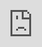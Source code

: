 ```yaml
---
title: 'Video Games Weekly: Summer Game Fest ends when I say so'
date: '2025-06-30'
excerpt: >-
  Welcome to Video Games Weekly on Engadget. Expect a new story every Monday or
  Tuesday, broken into two parts. The first is a space for short essays an...
coverImage: >-
  https://images.unsplash.com/photo-1558618666-fcd25c85cd64?w=400&h=200&fit=crop&auto=format
author: AIVibe
tags:
  - Ai
  - Work
category: Smart Home
source: >-
  https://www.engadget.com/gaming/video-games-weekly-summer-game-fest-ends-when-i-say-so-213556598.html?src=rss
---
```

<p><em>Welcome to Video Games Weekly on Engadget. Expect a new story every Monday or Tuesday, broken into two parts. The first is a space for short essays and ramblings about video game trends and related topics from me, Jess Conditt, a reporter who&#39;s covered the industry for more than 13 years. The second contains the video game stories from the past week that you need to know about, including some headlines from outside of Engadget.</em></p>
<p><em>Please enjoy — and I&#39;ll see you next week.</em></p>
<span id="end-legacy-contents"></span><hr>
<p>June has passed me by in a haze of air travel, mild illness, protests and Pride, and it’s now officially time to close the book on Summer Game Fest 2025. <a data-i13n="cpos:1;pos:1" href="https://www.engadget.com/summer-game-fest/">We published more than 80 stories</a> around this year’s show and they’re all worth a read, but before moving on for good, I wanted to highlight a final batch of games that I can’t stop thinking about. This week, I present three mini previews straight out of SGF 2025 — and only two of them are horror games, which is a stupendous display of growth on my part.</p>
<h3 id="jump-link-crisol-theater-of-idols"><strong>Crisol: Theater of Idols</strong></h3>
<p><em>Crisol: Theater of Idols</em> wasn’t on my radar until I sat down and played it at the Blumhouse booth, but now it’s pinging loud and clear, as if the booms were emanating directly from the blood-soaked bowels of Hell. It’s a first-person survival-horror action game set in a demented version of Spain that’s filled with monsters of modern folklore. Murderous marionettes and giant, ornately adorned skeletons hunt you through dark streets and towering gothic buildings, lamplight glinting off of every gross 3D detail. The whole demo felt like getting lost in a terrifying, nightmarish carnival, and I enjoyed every bit of it.</p>
<p>In <em>Crisol</em>, blood is your source of ammunition, and you drain the corpses of humans and chickens to refuel your health bar as well as your guns. <em>Crisol</em> is tense and gorgeous, reminiscent of <em>Dishonored</em> or <em>Resident Evil Village</em>, and enemies are both robust and tricky to evade. <em>Crisol</em> is the debut game from independent Spanish team Vermila Studios, which received an <a data-i13n="cpos:2;pos:1" href="https://www.unrealengine.com/en-US/blog/epic-games-provides-over-42-million-in-epic-megagrants">Epic MegaGrant</a> for the project in 2020. It’s being published by Blumhouse and is due out this year on <a data-i13n="cpos:3;pos:1" href="https://store.steampowered.com/app/1790930/Crisol_Theater_of_Idols/">Steam</a>, PlayStation 5 and Xbox Series X/S.</p>
<div id="9ab5bb9e320c47fd9b17fdeb6d83e9b0"><iframe src="https://www.youtube.com/embed/y5oNGQ4KWPg?rel=0" style="top:0;left:0;width:100%;height:100%;position:absolute;border:0;" allowfullscreen="" scrolling="no" data-embed-domain="www.youtube.com"></iframe></div>
<hr>
<h3 id="jump-link-grave-seasons"><strong>Grave Seasons</strong></h3>
<p>There’s something deeply wrong in Ashenridge, the idyllic rural village where <em>Grave Seasons </em>is set. At first glance, <em>Grave Seasons</em> is a cute, narrative-based farming sim with detailed pixel art, juicy romance options and layers of home-maintenance mechanics. You spend time planting, watering, harvesting, crafting items, picking up trash and chatting with villagers — and then you dig up a severed hand. Pilar, your flirty neighbor who runs the tailor shop down the road, says something ominous about the fate of your house’s previous owner. The vibe shifts; the shadows start to look sinister. Night falls and the real horror is unleashed, sudden, violent and all the more shocking in such a peaceful setting. A supernatural serial killer is on the loose in Ashenridge and, in between planting crops, it’s up to you to investigate (and maybe date) the murderer.</p>
<p><em>Grave Seasons</em> is a game that will live or die by its tone, and so far, developer Perfect Garbage has absolutely nailed the vibe of nefarious, creeping dread. Ashenridge is a beautiful little town with tons of people to meet and activities to complete, and the character avatars are sexy, sweet and super intriguing. A paranormal murder investigation is simply the cherry on top of a competent farming and dating sim, and I’m eager to take a bite out of the full game. At SGF 2025, developers said the complete <em>Grave Seasons</em> experience should take about 20 hours. <em>Grave Seasons</em> is being published by Blumhouse, and it’s scheduled to hit <a data-i13n="cpos:4;pos:1" href="https://store.steampowered.com/app/3255110/Grave_Seasons/">Steam</a> and consoles in 2026.</p>
<div id="1bca18ba5aeb49a68e0d07950a3bcadf"><iframe src="https://www.youtube.com/embed/54sXez32F6I?rel=0" style="top:0;left:0;width:100%;height:100%;position:absolute;border:0;" allowfullscreen="" scrolling="no" data-embed-domain="www.youtube.com"></iframe></div>
<hr>
<h3 id="jump-link-escape-academy-2-back-2-school"><strong>Escape Academy 2: Back 2 School</strong></h3>
<p><em>Escape Academy</em> is <a data-i13n="cpos:5;pos:1" href="https://www.engadget.com/gaming/best-co-op-games-for-pc-nintendo-switch-ps-4-and-more-141542259.html">one of my favorite games</a> of the past five years and I am inordinately stoked for the sequel, which turns the school into an open world of puzzles, riddles and cringey puns. With <em>Escape Academy 2: Back 2 School</em>, developer Coin Crew is going all-in on the student roleplaying vibe, and the entire campus is littered with mysteries. It’s also playable as a split-screen, couch co-op experience, which is one of the series’ greatest strengths. Frantically screaming solutions at your friend just feels better in person than over a Discord call, you know?</p>
<p>I played the original <em>Escape Academy</em> with a local partner, so that’s how I tried out the sequel at SGF 2025. I dragged Engadget EIC Aaron Souppouris to the iam8bit booth and we dove in, starting in a classroom covered in sneaky environmental clues. In<em> Escape Academy 2</em>, the assignment is simple — get out — but the execution is complex, and we were soon throwing out names, dates and math problems, trying to solve a series of tricky, interconnected puzzles and leave the room. After getting just one hint from the developers, we made our way to the hallway, which was lined with locker-based riddles, and eventually reached the headmaster’s office, which was a contained playground of puzzle gaming. We had to use a pen and piece of paper to keep track of a few sections, and overall, our interactions felt fresh. Coin Crew isn’t just rolling out the same problems with different solutions for the sequel, and the new riddles were clever, innovative and super satisfying. (The same can’t be said about all of the puns, but that’s part of the charm.)</p>
<p><em>Escape Academy 2: Back 2 School </em>features both local and online co-op, so you’ll be free to yell at your friends in whichever format you prefer. Coin Crew is still working on the game and there’s no release date yet, but it’s available now to <a data-i13n="cpos:6;pos:1" href="https://store.steampowered.com/app/3296060/Escape_Academy_2_Back_2_School/">wishlist on Steam</a>.</p>
<div id="8df2884a801b4696a1f50be571be5dfd"><iframe src="https://www.youtube.com/embed/dZfC0g595RE?rel=0" style="top:0;left:0;width:100%;height:100%;position:absolute;border:0;" allowfullscreen="" scrolling="no" data-embed-domain="www.youtube.com"></iframe></div>
<hr>
<h2 id="jump-link-the-news"><strong>The news</strong></h2>
<h3 id="jump-link-11-bit-studios-left-ai-writing-in-the-alters"><a data-i13n="cpos:7;pos:1" href="https://www.engadget.com/gaming/11-bit-studios-clarifies-its-ai-use-in-the-alters-after-player-outcry-220014181.html"><strong>11 Bit Studios left AI writing in The Alters</strong></a></h3>
<p>The only thing worse than not disclosing AI use in the creation of a video game is not disclosing it and then deploying it so sloppily that players immediately notice. Indie developer and publisher 11 Bit Studios learned this lesson firsthand with <em>The Alters</em>, a futuristic base-building game starring an astronaut and his alternate-reality clones. Within a week of the game’s release on June 13, posts started <a data-i13n="cpos:8;pos:1" href="https://www.reddit.com/r/TheAlters/comments/1lhbpox/did_the_alters_captain_use_a_little_bit_of_ai/">popping up on Reddit</a> and <a data-i13n="cpos:9;pos:1" href="https://bsky.app/profile/windblow.org/post/3lsomub3i3k2g">Bluesky</a> showing AI-generated text in the game, across multiple languages. On June 30, 11 Bit released a statement confirming its use of AI in developing <em>The Alters</em>, saying it was utilized only in background text and to help with last-minute localization efforts.&nbsp;</p>
<p>“No matter what we decided, we should have simply let you know,” the studio wrote.</p>
<h3 id="jump-link-xbox-layoffs-incoming"><a data-i13n="cpos:10;pos:1" href="https://www.engadget.com/gaming/xbox/xbox-will-reportedly-conduct-another-major-round-of-layoffs-next-week-145846887.html"><strong>Xbox layoffs incoming</strong></a></h3>
<p>I’d really love to stop writing headlines like this. Microsoft is preparing to lay off a large number of Xbox employees this week, as part of a planned 3 percent reduction in staff across the company. That’s a loss of roughly 7,000 jobs in total, and according to <a data-i13n="cpos:11;pos:1" href="https://www.bloomberg.com/news/articles/2025-06-24/microsoft-plans-major-job-cuts-at-xbox-gaming-division"><em>Bloomberg</em></a>, Xbox leaders are expecting “substantial cuts across the entire group.” The firings follow a round of <a data-i13n="cpos:12;pos:1" href="https://www.engadget.com/microsoft-slashes-1900-jobs-across-xbox-and-activision-blizzard-145304693.html">1,900 layoffs</a> at Xbox in January 2024, another <a data-i13n="cpos:13;pos:1" href="https://www.engadget.com/gaming/xbox/microsoft-lays-off-another-650-xbox-employees-as-part-of-its-activision-deal-123042523.html">650 layoffs in September</a>, and last year’s <a data-i13n="cpos:14;pos:1" href="https://www.engadget.com/arkane-austin-and-tango-gameworks-have-been-shut-down-183913558.html">closure</a> of Arkane Austin, Alpha Dog Games and Tango Gameworks (the latter of which lives on under Krafton). Meanwhile, Microsoft reported a net revenue of $25.8 billion in the first three months of 2025, with an 8 percent yearly increase in revenue from Xbox content and services. Congrats?</p>
<h3 id="jump-link-netflix-is-culling-its-games-roster"><a data-i13n="cpos:15;pos:1" href="https://www.engadget.com/gaming/netflix-is-removing-over-20-games-including-hades-and-monument-valley-123023128.html"><strong>Netflix is culling its games roster</strong></a></h3>
<p>Netflix started beefing up its video games division around 2021, with the <a data-i13n="cpos:16;pos:1" href="https://www.engadget.com/why-the-oxenfree-ii-team-became-netflixs-first-game-studio-130035607.html">acquisition of <em>Oxenfree</em> studio</a> Night School and the rollout of an in-app gaming library offering popular mobile titles at no extra charge to subscribers. Netflix currently supports more than 100 games, including <em>Death’s Door</em>,<em> Hades</em>, <em>The Case of the Golden Idol</em>, <em>The Rise of the Golden Idol</em>, <em>Braid Anniversary Edition</em>, <em>Katana ZERO</em> and the Monument Valley series — but these are disappearing in July. A total of 22 games will be deleted from Netflix at various times in July, and the culling follows similar cutbacks in the company’s interactive division, including the recent closure of an <a data-i13n="cpos:17;pos:1" href="https://www.engadget.com/gaming/netflix-has-closed-its-aaa-gaming-studio-133014946.html">in-house AAA studio</a>.</p>
<h3 id="jump-link-league-of-legends-and-valorant-esports-are-betting-games-now"><a data-i13n="cpos:18;pos:1" href="https://www.eurogamer.net/riot-games-opens-the-door-to-betting-sponsorships-in-professional-league-of-legends-and-valorant"><em>League of Legends</em> and <em>Valorant</em> esports are betting games now</a></h3>
<p>Riot Games is opening up the <em>League of Legends</em> and <em>Valorant</em> esports scenes to betting sponsorships, enabling professional gambling at the highest level in the Americas and EMEA. Riot president of publishing and esports John Needham <a data-i13n="cpos:19;pos:1" href="https://x.com/riotgames/status/1938282007148253261">announced the new allowance</a> on June 27, arguing that betting is already happening off-the-books and an official marketplace allows for regulation. It also allows Riot to consume a piece of that money-flavored pie, but Needham doesn&#39;t say that directly in his note. Whatever the catalyst, prepare to see DraftKings and FanDuel alongside Red Bull and MasterCard during your esports ad breaks.</p>
<h3 id="jump-link-the-steam-summer-sale-is-here-to-take-your-money"><a data-i13n="cpos:20;pos:1" href="https://www.engadget.com/gaming/pc/the-steam-summer-sale-is-live-with-a-fresh-batch-of-big-discounts-190844050.html"><strong>The Steam Summer Sale is here to take your money</strong></a></h3>
<p>Because we know you’re going to get <em>something</em> — what are you picking up at the Steam Summer Sale this year? Share your spoils in the comments! If you’re overwhelmed, allow me to humbly suggest <a data-i13n="cpos:21;pos:1" href="https://www.engadget.com/gaming/every-puzzle-game-is-a-couch-co-op-game-actually-163024595.html"><em>Blue Prince</em></a>, <a data-i13n="cpos:22;pos:1" href="https://www.engadget.com/gaming/best-horror-games-120029388.html"><em>Home Safety Hotline</em></a>, <a data-i13n="cpos:23;pos:1" href="https://www.engadget.com/gaming/look-outside-is-an-unexpected-cosmic-horror-masterpiece-that-shook-me-to-the-core-171542211.html"><em>Look Outside</em></a> or <a data-i13n="cpos:24;pos:1" href="https://www.engadget.com/gaming/clair-obscur-expedition-33-review-an-original-hit-rpg-090012488.html"><em>Clair Obscur: Expedition 33</em></a>.&nbsp;</p>
<p>On a related note, don&#39;t forget to check out (the nearly complete) <a data-i13n="cpos:25;pos:1" href="https://www.engadget.com/gaming/playdate-season-2-review-tiny-turnip-and-chances-lucky-escape-164552263.html">Playdate Season 2</a>.</p>
<h3 id="jump-link-once-upon-a-time-resident-evil-requiem-was-an-open-world-game"><a data-i13n="cpos:26;pos:1" href="https://insider-gaming.com/resident-evil-requiem-online-open-world-rumors-were-true/"><strong>Once upon a time, </strong><strong><em>Resident Evil: Requiem</em></strong><strong> was an open-world game</strong></a></h3>
<p>… but it’s definitely not any more. <em>Resident Evil: Requiem</em> producer Masachika Kawata and director Koshi Nakanishi clarified <a data-i13n="cpos:27;pos:1" href="https://game.capcom.com/residentevil/en/video.html">in a video</a> that their new game is an offline single-player experience, but they said that early in development, the team seriously considered making it online and open-world. This experimentation fueled rumors about <em>Requiem</em> introducing a new direction for the Resident Evil franchise, but it turns out the final product will be a <a data-i13n="cpos:28;pos:1" href="https://www.engadget.com/gaming/resident-evil-requiem-gameplay-demo-first--and-third-person-views-sgf-2025-150009510.html">familiar, self-contained horror romp</a> with the ability to swap between first- and third-person views. <em>Spooooky</em>.</p>This article originally appeared on Engadget at https://www.engadget.com/gaming/video-games-weekly-summer-game-fest-ends-when-i-say-so-213556598.html?src=rss
